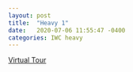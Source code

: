 ```yaml
---
layout: post
title:  "Heavy 1"
date:   2020-07-06 11:55:47 -0400
categories: IWC heavy
---
```



<a href="https://www.youvisit.com" class="virtualtour_embed"
title="Virtual Reality, Virtual Tour"
data-platform="v"
data-link-type="immersive"
data-inst="59968"
data-type="inline-embed"
data-image-width="100%"
data-image-height="100%"
data-image-quality="20">Virtual Tour</a>

<script async="async" defer="defer" src="https://www.youvisit.com/tour/Embed/js3"></script>


<!-- <script async="async" defer="defer" src="{% link assets/js/js3.js %}" type="text/javascript"></script> -->